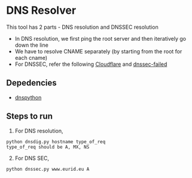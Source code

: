 # DNS Resolver

This tool has 2 parts - DNS resolution and DNSSEC resolution
- In DNS resolution, we first ping the root server and then iteratively go down the line
- We have to resolve CNAME separately (by starting from the root for each cname)
- For DNSSEC, refer the following [Cloudflare](https://www.cloudflare.com/dns/dnssec/how-dnssec-works/) and [dnssec-failed](http://www.dnssec-failed.org/)

## Depedencies
- [dnspython](http://www.dnspython.org/)

## Steps to run
1. For DNS resolution, 
```
python dnsdig.py hostname type_of_req 
type_of_req should be A, MX, NS
```
2. For DNS SEC,
```
python dnssec.py www.eurid.eu A
```